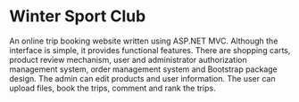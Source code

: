 # Winter Sport Club
An online trip booking website written using ASP.NET MVC. Although the interface is simple, it provides functional features. There are shopping carts, product review mechanism, user and administrator authorization management system, order management system and Bootstrap package design. The admin can edit products and user information. The user can upload files, book the trips, comment and rank the trips.
